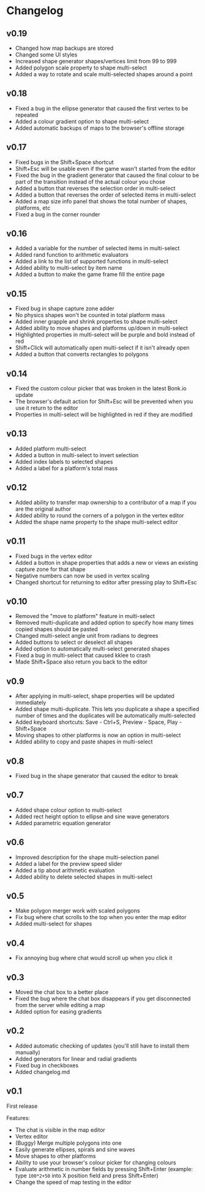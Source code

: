 # Changelog

## v0.19
- Changed how map backups are stored
- Changed some UI styles
- Increased shape generator shapes/vertices limit from 99 to 999
- Added polygon scale property to shape multi-select
- Added a way to rotate and scale multi-selected shapes around a point

## v0.18
- Fixed a bug in the ellipse generator that caused the first vertex to be
  repeated
- Added a colour gradient option to shape multi-select
- Added automatic backups of maps to the browser's offline storage

## v0.17
- Fixed bugs in the Shift+Space shortcut
- Shift+Esc will be usable even if the game wasn't started from the editor
- Fixed the bug in the gradient generator that caused the final colour to be
  part of the transition instead of the actual colour you chose
- Added a button that reverses the selection order in multi-select
- Added a button that reverses the order of selected items in multi-select
- Added a map size info panel that shows the total number of shapes, platforms,
  etc
- Fixed a bug in the corner rounder

## v0.16
- Added a variable for the number of selected items in multi-select
- Added rand function to arithmetic evaluators
- Added a link to the list of supported functions in multi-select
- Added ability to multi-select by item name
- Added a button to make the game frame fill the entire page

## v0.15
- Fixed bug in shape capture zone adder
- No physics shapes won't be counted in total platform mass
- Added inner grapple and shrink properties to shape multi-select
- Added ability to move shapes and platforms up/down in multi-select
- Highlighted properties in multi-select will be purple and bold instead of red
- Shift+Click will automatically open multi-select if it isn't already open
- Added a button that converts rectangles to polygons

## v0.14
- Fixed the custom colour picker that was broken in the latest Bonk.io update
- The browser's default action for Shift+Esc will be prevented when you use it
  return to the editor
- Properties in multi-select will be highlighted in red if they are modified

## v0.13
- Added platform multi-select
- Added a button in multi-select to invert selection
- Added index labels to selected shapes
- Added a label for a platform's total mass

## v0.12
- Added ability to transfer map ownership to a contributor of a map if you are
  the original author
- Added ability to round the corners of a polygon in the vertex editor
- Added the shape name property to the shape multi-select editor

## v0.11
- Fixed bugs in the vertex editor
- Added a button in shape properties that adds a new or views an existing
  capture zone for that shape
- Negative numbers can now be used in vertex scaling
- Changed shortcut for returning to editor after pressing play to Shift+Esc

## v0.10
- Removed the "move to platform" feature in multi-select
- Removed multi-duplicate and added option to specify how many times copied
  shapes should be pasted
- Changed multi-select angle unit from radians to degrees
- Added buttons to select or deselect all shapes
- Added option to automatically multi-select generated shapes
- Fixed a bug in multi-select that caused kklee to crash
- Made Shift+Space also return you back to the editor

## v0.9
- After applying in multi-select, shape properties will be updated immediately
- Added shape multi-duplicate. This lets you duplicate a shape a specified
  number of times and the duplicates will be automatically multi-selected
- Added keyboard shortcuts: Save - Ctrl+S, Preview - Space, Play - Shift+Space
- Moving shapes to other platforms is now an option in multi-select
- Added ability to copy and paste shapes in multi-select

## v0.8
- Fixed bug in the shape generator that caused the editor to break

## v0.7
- Added shape colour option to multi-select
- Added rect height option to ellipse and sine wave generators
- Added parametric equation generator

## v0.6
- Improved description for the shape multi-selection panel
- Added a label for the preview speed slider
- Added a tip about arithmetic evaluation
- Added ability to delete selected shapes in multi-select

## v0.5
- Make polygon merger work with scaled polygons
- Fix bug where chat scrolls to the top when you enter the map editor
- Added multi-select for shapes

## v0.4
- Fix annoying bug where chat would scroll up when you click it

## v0.3
- Moved the chat box to a better place
- Fixed the bug where the chat box disappears if you get disconnected from
  the server while editing a map
- Added option for easing gradients

## v0.2
- Added automatic checking of updates (you'll still have to install them
  manually)
- Added generators for linear and radial gradients
- Fixed bug in checkboxes
- Added changelog.md

## v0.1
First release

Features:
- The chat is visible in the map editor
- Vertex editor
- (Buggy) Merge multiple polygons into one
- Easily generate ellipses, spirals and sine waves
- Move shapes to other platforms
- Ability to use your browser's colour picker for changing colours
- Evaluate arithmetic in number fields by pressing Shift+Enter
  (example: type `100*2+50` into X position field and press Shift+Enter)
- Change the speed of map testing in the editor
